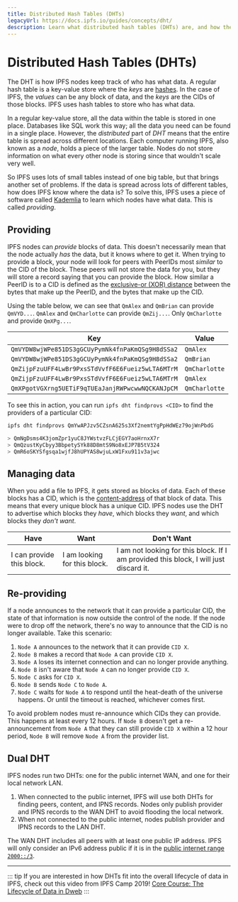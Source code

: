 ```yaml
---
title: Distributed Hash Tables (DHTs)
legacyUrl: https://docs.ipfs.io/guides/concepts/dht/
description: Learn what distributed hash tables (DHTs) are, and how they play a part in the overall lifecycle of IPFS.
---
```


# Distributed Hash Tables (DHTs)

The DHT is how IPFS nodes keep track of who has what data. A regular hash table is a key-value store where the _keys_ are [hashes](/concepts/hashing). In the case of IPFS, the _values_ can be any block of data, and the _keys_ are the CIDs of those blocks. IPFS uses hash tables to store who has what data.

In a regular key-value store, all the data within the table is stored in one place. Databases like SQL work this way; all the data you need can be found in a single place. However, the _distributed_ part of _DHT_ means that the entire table is spread across different locations. Each computer running IPFS, also known as a _node_, holds a piece of the larger table. Nodes do not store information on what every other node is storing since that wouldn't scale very well.

So IPFS uses lots of small tables instead of one big table, but that brings another set of problems. If the data is spread across lots of different tables, how does IPFS know where the data is? To solve this, IPFS uses a piece of software called [Kademlia](https://en.wikipedia.org/wiki/Kademlia) to learn which nodes have what data. This is called _providing_.

## Providing

IPFS nodes can _provide_ blocks of data. This doesn't necessarily mean that the node actually _has_ the data, but it knows where to get it. When trying to provide a block, your node will look for peers with PeerIDs most _similar_ to the CID of the block. These peers will not store the data for you, but they will store a record saying that you can provide the block. How similar a PeerID is to a CID is defined as the [exclusive-or (XOR) distance](https://en.wikipedia.org/wiki/Exclusive_or) between the bytes that make up the PeerID, and the bytes that make up the CID.

Using the table below, we can see that `QmAlex` and `QmBrian` can provide `QmVYD...`. `QmAlex` and `QmCharlotte` can provide `QmZij...`. Only `QmCharlotte` and provide `QmXPg...`.

| Key                                              | Value         |
| ------------------------------------------------ | ------------- |
| `QmVYDW8wjWPe851DS3gGCUyPymNk4fnPaKmQSg9H8dSSa2` | `QmAlex`      |
| `QmVYDW8wjWPe851DS3gGCUyPymNk4fnPaKmQSg9H8dSSa2` | `QmBrian`     |
| `QmZijpFzuUFF4LwBr9PxsSTdVvfF6E6Fueiz5wLTA6MTrM` | `QmCharlotte` |
| `QmZijpFzuUFF4LwBr9PxsSTdVvfF6E6Fueiz5wLTA6MTrM` | `QmAlex`      |
| `QmXPgotVGXrng5UETiF9qTUEaJanjRWPwcwwNQCKANJpCM` | `QmCharlotte` |

To see this in action, you can run `ipfs dht findprovs <CID>` to find the providers of a particular CID:

```bash
ipfs dht findprovs QmYwAPJzv5CZsnA625s3Xf2nemtYgPpHdWEz79ojWnPbdG

> QmNgDsms4K3jomZpr1yuC8JYWstvzFLCjEGY7aoHrnxX7r
> QmQzustKyCbyy3BbpetySYk88D8mtS9No8xEJP7B5tV324
> QmR6oSKYSfgsqa1wjfJ8hUPYAS8wjuLxW1Fxu911v3ajwc
```

## Managing data

When you add a file to IPFS, it gets stored as blocks of data. Each of these blocks has a CID, which is the [content-address](/concepts/content-addressing) of that block of data. This means that every unique block has a unique CID. IPFS nodes use the DHT to advertise which blocks they _have_, which blocks they _want_, and which blocks they _don't want_.

| Have                      | Want                         | Don't Want                                                                            |
| ------------------------- | ---------------------------- | ------------------------------------------------------------------------------------- |
| I can provide this block. | I am looking for this block. | I am not looking for this block. If I am provided this block, I will just discard it. |

## Re-providing

If a node announces to the network that it can provide a particular CID, the state of that information is now outside the control of the node. If the node were to drop off the network, there's no way to announce that the CID is no longer available. Take this scenario:

1. `Node A` announces to the network that it can provide `CID X`.
1. `Node B` makes a record that `Node A` can provide `CID X`.
1. `Node A` loses its internet connection and can no longer provide anything.
1. `Node B` isn't aware that `Node A` can no longer provide `CID X`.
1. `Node C` asks for `CID X`.
1. `Node B` sends `Node C` to `Node A`.
1. `Node C` waits for `Node A` to respond until the heat-death of the universe happens. Or until the timeout is reached, whichever comes first.

To avoid problem nodes must re-announce which CIDs they can provide. This happens at least every 12 hours. If `Node B` doesn't get a re-announcement from `Node A` that they can still provide `CID X` within a 12 hour period, `Node B` will remove `Node A` from the provider list.

## Dual DHT

IPFS nodes run two DHTs: one for the public internet WAN, and one for their local network LAN.

1. When connected to the public internet, IPFS will use both DHTs for finding peers, content, and IPNS records. Nodes only publish provider and IPNS records to the WAN DHT to avoid flooding the local network.
2. When not connected to the public internet, nodes publish provider and IPNS records to the LAN DHT.

The WAN DHT includes all peers with at least one public IP address. IPFS will only consider an IPv6 address public if it is in the [public internet range `2000::/3`](https://www.iana.org/assignments/ipv6-address-space/ipv6-address-space.xhtml).

---

::: tip
If you are interested in how DHTs fit into the overall lifecycle of data in IPFS, check out this video from IPFS Camp 2019! [Core Course: The Lifecycle of Data in Dweb](https://www.youtube.com/watch?v=fLUq0RkiTBA)
:::
